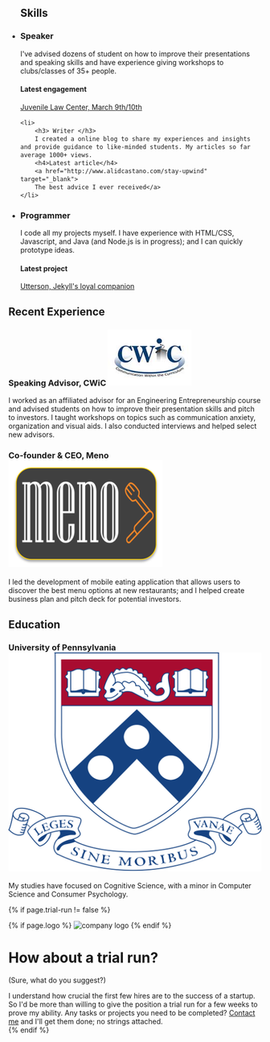 

<ul class="section-col skills">
    <h2> Skills </h2>
    <li>
        <h3> Speaker </h3>
        I've advised dozens of student on how to improve their presentations and speaking skills and have experience giving workshops to clubs/classes of 35+ people. 
        <h4>Latest engagement</h4>
        <a href="http://www.jlc.org/juvenilesforjustice" target="_blank">
        Juvenile Law Center, March 9th/10th</a> 
     </li>

    <li>
        <h3> Writer </h3>
        I created a online blog to share my experiences and insights and provide guidance to like-minded students. My articles so far average 1000+ views.
        <h4>Latest article</h4>
        <a href="http://www.alidcastano.com/stay-upwind" target="_blank">
        The best advice I ever received</a> 
    </li>

  <li>
        <h3> Programmer </h3>
        I code all my projects myself. I have experience with HTML/CSS, Javascript, and Java (and Node.js is in progress); and I can quickly prototype ideas.
        <h4>Latest project</h4> 
        <a href="http://utterson.alidcastano.com/" target="_blank">
        Utterson, Jekyll's loyal companion</a> 
    </li>
</ul>


<section class="section-content">
    <h2> Recent Experience </h2>
    <h3> <strong>Speaking Advisor</strong>, CWiC
        <img src="/img/misc/cwic-logo.jpg" 
        alt="upenn job" class="section-image">
    </h3>
    I worked as an affiliated advisor for an Engineering  Entrepreneurship course and advised students on how to improve their presentation skills and pitch to investors. I taught workshops on topics such as communication anxiety, organization and visual aids. I also conducted interviews and helped select new advisors.
    <h3><strong>Co-founder & CEO</strong>, Meno  
        <img src="/img/misc/meno-logo.png" 
        alt="first startup" class="section-image">
    </h3>
    I led the development of mobile eating application that allows users to discover the best menu options at new restaurants; and I helped create business plan and pitch deck for potential investors.
</section>

<aside class="aside-content">
    <h2>Education </h2>
    <h3> University of Pennsylvania 
        <img src="/img/misc/upenn-logo.png" 
        alt="upenn logo" class="aside-image">
    </h3>
    My studies have focused on Cognitive Science, with a minor in Computer Science and Consumer Psychology.
</aside>


{% if page.trial-run != false %}
<div class="trial-run">
    <div class="section-ask"> 
    {% if page.logo %} 
    <img src="/img/misc/startups/{{page.logo}}" 
    alt="company logo" class="company-logo">
    {% endif %}
    <h1>How about a trial run?</h1>
    <p>(Sure, what do you suggest?)</p>
     I understand how crucial the first few hires are to the success of a startup. So I'd be more than willing to give the position a trial run for a few weeks to prove my ability. Any tasks or projects you need to be completed? <a href="https://mail.google.com/mail/?view=cm&fs=1&to=alidcastano@gmail.com" target="_blank"> Contact me</a> and I'll get them done; no strings attached.
</div>
{% endif %}







